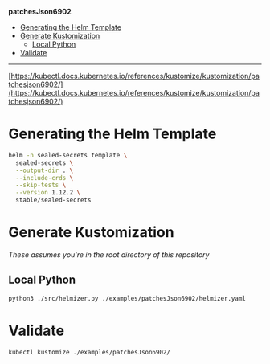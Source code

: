 **patchesJson6902**

- [Generating the Helm Template](#generating-the-helm-template)
- [Generate Kustomization](#generate-kustomization)
  - [Local Python](#local-python)
- [Validate](#validate)

---

[https://kubectl.docs.kubernetes.io/references/kustomize/kustomization/patchesjson6902/](https://kubectl.docs.kubernetes.io/references/kustomize/kustomization/patchesjson6902/)

# Generating the Helm Template

```bash
helm -n sealed-secrets template \
  sealed-secrets \
  --output-dir . \
  --include-crds \
  --skip-tests \
  --version 1.12.2 \
  stable/sealed-secrets
```

# Generate Kustomization

_These assumes you're in the root directory of this repository_

## Local Python

```bash
python3 ./src/helmizer.py ./examples/patchesJson6902/helmizer.yaml
```

# Validate

```bash
kubectl kustomize ./examples/patchesJson6902/
```
